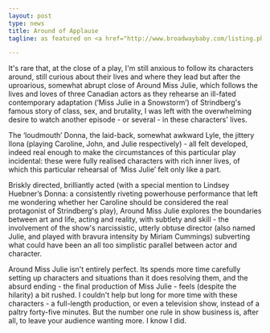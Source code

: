 ```yaml
---
layout: post
type: news
title: Around of Applause
tagline: as featured on <a href="http://www.broadwaybaby.com/listing.php?id=20724">BroadwayBaby.com</a>

---
```


It's rare that, at the close of a play, I'm still anxious to follow its characters around, still curious about their lives and where they lead but after the uproarious, somewhat abrupt close of Around Miss Julie, which follows the lives and loves of three Canadian actors as they rehearse an ill-fated contemporary adaptation (‘Miss Julie in a Snowstorm’) of Strindberg's famous story of class, sex, and brutality, I was left with the overwhelming desire to watch another episode - or several - in these characters' lives. 

The ‘loudmouth’ Donna, the laid-back, somewhat awkward Lyle, the jittery Ilona (playing Caroline, John, and Julie respectively) - all felt developed, indeed real enough to make the circumstances of this particular play incidental: these were fully realised characters with rich inner lives, of which this particular rehearsal of ‘Miss Julie’ felt only like a part.

Briskly directed, brilliantly acted (with a special mention to Lindsey Huebner’s Donna: a consistently riveting powerhouse performance that left me wondering whether her Caroline should be considered the real protagonist of Strindberg's play), Around Miss Julie explores the boundaries between art and life, acting and reality, with subtlety and skill - the involvement of the show's narcissistic, utterly obtuse director (also named Julie, and played with bravura intensity by Miriam Cummings) subverting what could have been an all too simplistic parallel between actor and character.

Around Miss Julie isn't entirely perfect. Its spends more time carefully setting up characters and situations than it does resolving them, and the absurd ending - the final production of Miss Julie - feels (despite the hilarity) a bit rushed. I couldn't help but long for more time with these characters - a full-length production, or even a television show, instead of a paltry forty-five minutes. But the number one rule in show business is, after all, to leave your audience wanting more. I know I did.